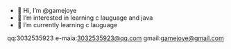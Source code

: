 - 👋 Hi, I’m @gamejoye
- 👀 I’m interested in learning c lauguage and java
- 🌱 I’m currently learning c lauguage

qq:3032535923
e-maia:3032535923@qq.com
gmail:gamejoye@gmail.com

<!---
gamejoye/gamejoye is a ✨ special ✨ repository because its `README.md` (this file) appears on your GitHub profile.
You can click the Preview link to take a look at your changes.
--->
